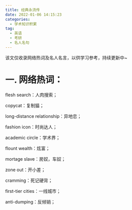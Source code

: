 ```yaml
---
title: 经典永流传
date: 2022-01-06 14:15:23
categories:
  - 学术知识积累
tag:
  - 英语
  - 考研
  - 名人名句
---
```

该文仅收录网络热词及名人名言，以供学习参考，持续更新中~

<!--more-->

#	一.	网络热词：
flesh search：人肉搜索；

copycat：复制猫；

long-distance relationship：异地恋；

fashion icon：时尚达人；

academic circle：学术界；

flount wealth：炫富；

mortage slave：房奴，车奴；

zone out：开小差；

cramming：死记硬背；

first-tier cities：一线城市；

anti-dumping：反倾销；
